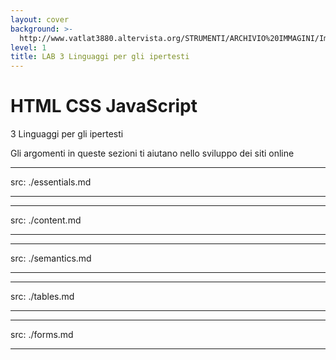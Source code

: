 ```yaml
---
layout: cover
background: >-
  http://www.vatlat3880.altervista.org/STRUMENTI/ARCHIVIO%20IMMAGINI/Imm_VARIE/xxx_ipertesto_1.JPG
level: 1
title: LAB 3 Linguaggi per gli ipertesti 
---
```



# HTML CSS JavaScript

3 Linguaggi per gli ipertesti 

<Toc columns="2" maxDepth="2" minDepth="2" mode="next" />

Gli argomenti in queste sezioni ti aiutano nello sviluppo dei siti online

---
src: ./essentials.md

---

---
src: ./content.md

---

---
src: ./semantics.md

---

---
src: ./tables.md

---

---
src: ./forms.md

---
